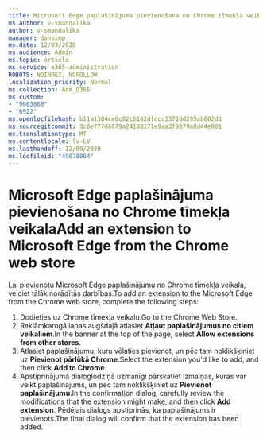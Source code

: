 ```yaml
---
title: Microsoft Edge paplašinājuma pievienošana no Chrome tīmekļa veikala
ms.author: v-smandalika
author: v-smandalika
manager: dansimp
ms.date: 12/03/2020
ms.audience: Admin
ms.topic: article
ms.service: o365-administration
ROBOTS: NOINDEX, NOFOLLOW
localization_priority: Normal
ms.collection: Adm_O365
ms.custom:
- "9003868"
- "6922"
ms.openlocfilehash: b11a1304ce6c82c6182dfdcc13716d295ab802d3
ms.sourcegitcommit: 3c6e777d6679a24108171e9aa3f9379a8d44e001
ms.translationtype: MT
ms.contentlocale: lv-LV
ms.lasthandoff: 12/09/2020
ms.locfileid: "49678064"
---
```

# <a name="add-an-extension-to-microsoft-edge-from-the-chrome-web-store"></a><span data-ttu-id="e73b2-102">Microsoft Edge paplašinājuma pievienošana no Chrome tīmekļa veikala</span><span class="sxs-lookup"><span data-stu-id="e73b2-102">Add an extension to Microsoft Edge from the Chrome web store</span></span>

<span data-ttu-id="e73b2-103">Lai pievienotu Microsoft Edge paplašinājumu no Chrome tīmekļa veikala, veiciet tālāk norādītās darbības.</span><span class="sxs-lookup"><span data-stu-id="e73b2-103">To add an extension to the Microsoft Edge from the Chrome web store, complete the following steps:</span></span>

1. <span data-ttu-id="e73b2-104">Dodieties uz Chrome tīmekļa veikalu.</span><span class="sxs-lookup"><span data-stu-id="e73b2-104">Go to the Chrome Web Store.</span></span>
2. <span data-ttu-id="e73b2-105">Reklāmkarogā lapas augšdaļā atlasiet **Atļaut paplašinājumus no citiem veikaliem**.</span><span class="sxs-lookup"><span data-stu-id="e73b2-105">In the banner at the top of the page, select **Allow extensions from other stores**.</span></span>
3. <span data-ttu-id="e73b2-106">Atlasiet paplašinājumu, kuru vēlaties pievienot, un pēc tam noklikšķiniet uz **Pievienot pārlūkā Chrome**.</span><span class="sxs-lookup"><span data-stu-id="e73b2-106">Select the extension you'd like to add, and then click **Add to Chrome**.</span></span>
4. <span data-ttu-id="e73b2-107">Apstiprinājuma dialoglodziņā uzmanīgi pārskatiet izmaiņas, kuras var veikt paplašinājums, un pēc tam noklikšķiniet uz **Pievienot paplašinājumu**.</span><span class="sxs-lookup"><span data-stu-id="e73b2-107">In the confirmation dialog, carefully review the modifications that the extension might make, and then click **Add extension**.</span></span>
<span data-ttu-id="e73b2-108">Pēdējais dialogs apstiprinās, ka paplašinājums ir pievienots.</span><span class="sxs-lookup"><span data-stu-id="e73b2-108">The final dialog will confirm that the extension has been added.</span></span>